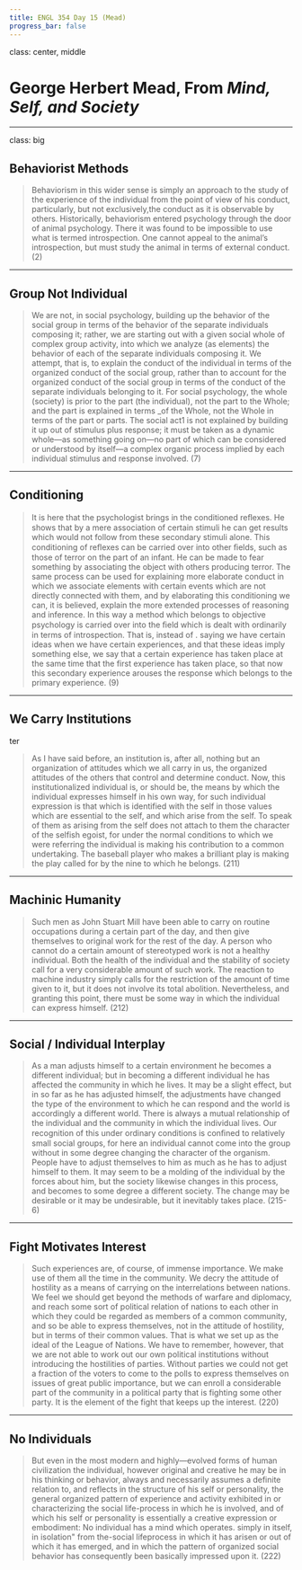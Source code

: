 ```yaml
---
title: ENGL 354 Day 15 (Mead)
progress_bar: false
---
```

class: center, middle

# George Herbert Mead, From *Mind, Self, and Society*
---
class: big
## Behaviorist Methods

> Behaviorism in this wider sense is simply an approach to the study of the experience of the individual from the point of view of his conduct, particularly, but not exclusively,the conduct as it is observable by others. Historically, behaviorism entered psychology through the door of animal psychology. There it was found to be impossible to use what is termed introspection. One cannot appeal to the animal’s introspection, but must study the animal in terms of external conduct. (2)
---
## Group Not Individual

> We are not, in social psychology, building up the behavior of the social group in terms of the behavior of the separate individuals composing it; rather, we are starting out with a given social whole of complex group activity, into which we analyze (as elements) the behavior of each of the separate individuals composing it. We attempt, that is, to explain the conduct of the individual in terms of the organized conduct of the social group, rather than to account for the organized conduct of the social group in terms of the conduct of the separate individuals belonging to it. For social psychology, the whole (society) is prior to the part (the individual), not the part to the Whole; and the part is explained in terms _of the Whole, not the Whole in terms of the part or parts. The social act1 is not explained by building it up out of stimulus plus response; it must be taken as a dynamic whole—as something going on—no part of which can be considered or understood by itself—a complex organic process implied by each individual stimulus and response involved. (7)
---
## Conditioning

>  It is here that the psychologist brings in the conditioned reﬂexes. He shows that by a mere association of certain stimuli he can get results which would not follow from these secondary stimuli alone. This conditioning of reﬂexes can be carried over into other ﬁelds, such as those of terror on the part of an infant. He can be made to fear something by associating the object with others producing terror. The same process can be used for explaining more elaborate conduct in which we associate elements with certain events which are not directly connected with them, and by elaborating this conditioning we can, it is believed, explain the more extended processes of reasoning and inference. In this way a method which belongs to objective psychology is carried over into the ﬁeld which is dealt with ordinarily in terms of introspection. That is, instead of . saying we have certain ideas when we have certain experiences, and that these ideas imply something else, we say that a certain experience has taken place at the same time that the first experience has taken place, so that now this secondary experience arouses the response which belongs to the primary experience. (9)
---
## We Carry Institutions
ter
> As I have said before, an institution is, after all, nothing but an organization of attitudes which we all carry in us, the organized attitudes of the others that control and determine conduct. Now, this institutionalized individual is, or should be, the means by which the individual expresses himself in his own way, for such individual expression is that which is identified with the self in those values which are essential to the self, and which arise from the self. To speak of them as arising from the self does not attach to them the character of the selfish egoist, for under the normal conditions to which we were referring the individual is making his contribution to a common undertaking. The baseball player who makes a brilliant play is making the play called for by the nine to which he belongs. (211)
---
## Machinic Humanity

> Such men as John Stuart Mill have been able to carry on routine occupations during a certain part of the day, and then give themselves to original work for the rest of the day. A person who cannot do a certain amount of stereotyped work is not a healthy individual. Both the health of the individual and the stability of society call for a very considerable amount of such work. The reaction to machine industry simply calls for the restriction of the amount of time given to it, but it does not involve its total abolition. Nevertheless, and granting this point, there must be some way in which the individual can express himself. (212)
---
## Social / Individual Interplay

> As a man adjusts himself to a certain environment he becomes a different individual; but in becoming a different individual he has affected the community in which he lives. It may be a slight effect, but in so far as he has adjusted himself, the adjustments have changed the type of the environment to which he can respond and the world is accordingly a different world. There is always a mutual relationship of the individual and the community in which the individual lives. Our recognition of this under ordinary conditions is conﬁned to relatively small social groups, for here an individual cannot come into the group without in some degree changing the character of the organism. People have to adjust themselves to him as much as he has to adjust himself to them. It may seem to be a molding of the individual by the forces about him, but the society likewise changes in this process, and becomes to some degree a different society. The change may be desirable or it may be undesirable, but it inevitably takes place. (215-6)
---
## Fight Motivates Interest

> Such experiences are, of course, of immense importance. We make use of them all the time in the community. We decry the attitude of hostility as a means of carrying on the interrelations between nations. We feel we should get beyond the methods of warfare and diplomacy, and reach some sort of political relation of nations to each other in which they could be regarded as members of a common community, and so be able to express themselves, not in the attitude of hostility, but in terms of their common values. That is what we set up as the ideal of the League of Nations. We have to remember, however, that we are not able to work out our own political institutions without introducing the hostilities of parties. Without parties we could not get a fraction of the voters to come to the polls to express themselves on issues of great public importance, but we can enroll a considerable part of the community in a political party that is fighting some other party. It is the element of the fight that keeps up the interest. (220)
---
## No Individuals

> But even in the most modern and highly—evolved forms of human civilization the individual, however original and creative he may be in his thinking or behavior, always and necessarily assumes a definite relation to, and reflects in the structure of his self or personality, the general organized pattern of experience and activity exhibited in or characterizing the social life-process in which he is involved, and of which his self or personality is essentially a creative expression or embodiment: No individual has a mind which operates. simply in itself, in isolation" from the-social lifeprocess in which it has arisen or out of which it has emerged, and in which the pattern of organized social behavior has consequently been basically impressed upon it. (222)
